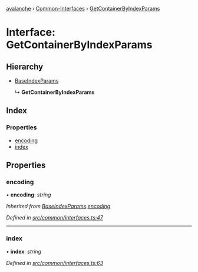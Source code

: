 [avalanche](../README.md) › [Common-Interfaces](../modules/common_interfaces.md) › [GetContainerByIndexParams](common_interfaces.getcontainerbyindexparams.md)

# Interface: GetContainerByIndexParams

## Hierarchy

* [BaseIndexParams](common_interfaces.baseindexparams.md)

  ↳ **GetContainerByIndexParams**

## Index

### Properties

* [encoding](common_interfaces.getcontainerbyindexparams.md#encoding)
* [index](common_interfaces.getcontainerbyindexparams.md#index)

## Properties

###  encoding

• **encoding**: *string*

*Inherited from [BaseIndexParams](common_interfaces.baseindexparams.md).[encoding](common_interfaces.baseindexparams.md#encoding)*

*Defined in [src/common/interfaces.ts:47](https://github.com/ava-labs/avalanchejs/blob/f2c4a10/src/common/interfaces.ts#L47)*

___

###  index

• **index**: *string*

*Defined in [src/common/interfaces.ts:63](https://github.com/ava-labs/avalanchejs/blob/f2c4a10/src/common/interfaces.ts#L63)*
